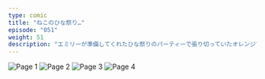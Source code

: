 ```yaml
---
type: comic
title: "ねこのひな祭り…"
episode: "051"
weight: 51
description: "エミリーが準備してくれたひな祭りのパーティーで張り切っていたオレンジでしたが、甘酒に酔っぱらってビオラちゃんの前で醜態をさらしてしまいました… 😭"
---
```


![Page 1](name-1.jpg)
![Page 2](name-2.jpg)
![Page 3](name-3.jpg)
![Page 4](name-4.jpg)
